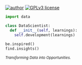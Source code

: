 [![author](https://img.shields.io/badge/author-PauloReis-black.svg)](https://www.kaggle.com/pauloreisdatascience) 
[![GPLv3 license](https://img.shields.io/badge/python-3.7+-blue.svg)](https://www.python.org/downloads/release/python-365/)

```python
import data

class DataScientist:
  def __init__(self, learnings):
    self.development(learnings)
  
be.inspired()
find.insights()
```


<sub>*Transforming Data into Opportunities.*</sub>

